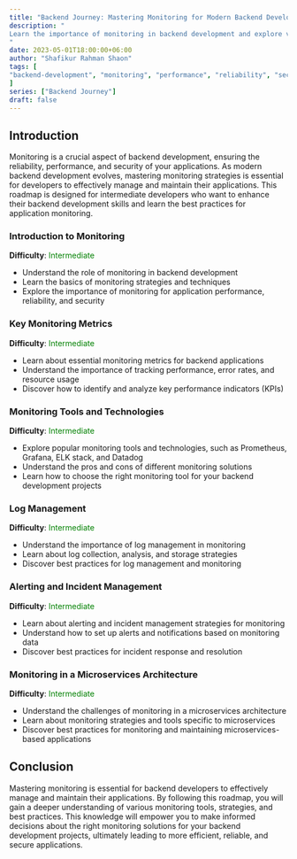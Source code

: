 ```yaml
---
title: "Backend Journey: Mastering Monitoring for Modern Backend Development"
description: "
Learn the importance of monitoring in backend development and explore various monitoring tools, strategies, and best practices to enhance your applications' performance, reliability, and security.
"
date: 2023-05-01T18:00:00+06:00
author: "Shafikur Rahman Shaon"
tags: [
"backend-development", "monitoring", "performance", "reliability", "security", "monitoring-tools", "monitoring-strategies"
]
series: ["Backend Journey"]
draft: false
---
```

## Introduction
Monitoring is a crucial aspect of backend development, ensuring the reliability, performance, and security of your applications. As modern backend development evolves, mastering monitoring strategies is essential for developers to effectively manage and maintain their applications. This roadmap is designed for intermediate developers who want to enhance their backend development skills and learn the best practices for application monitoring.


### Introduction to Monitoring
**Difficulty**:  <span style="color:green">Intermediate</span>

- Understand the role of monitoring in backend development
- Learn the basics of monitoring strategies and techniques
- Explore the importance of monitoring for application performance, reliability, and security

### Key Monitoring Metrics
**Difficulty**:  <span style="color:green">Intermediate</span>

- Learn about essential monitoring metrics for backend applications
- Understand the importance of tracking performance, error rates, and resource usage
- Discover how to identify and analyze key performance indicators (KPIs)

### Monitoring Tools and Technologies
**Difficulty**:  <span style="color:green">Intermediate</span>

- Explore popular monitoring tools and technologies, such as Prometheus, Grafana, ELK stack, and Datadog
- Understand the pros and cons of different monitoring solutions
- Learn how to choose the right monitoring tool for your backend development projects

### Log Management
**Difficulty**:  <span style="color:green">Intermediate</span>

- Understand the importance of log management in monitoring
- Learn about log collection, analysis, and storage strategies
- Discover best practices for log management and monitoring

### Alerting and Incident Management
**Difficulty**:  <span style="color:green">Intermediate</span>

- Learn about alerting and incident management strategies for monitoring
- Understand how to set up alerts and notifications based on monitoring data
- Discover best practices for incident response and resolution

### Monitoring in a Microservices Architecture
**Difficulty**:  <span style="color:green">Intermediate</span>

- Understand the challenges of monitoring in a microservices architecture
- Learn about monitoring strategies and tools specific to microservices
- Discover best practices for monitoring and maintaining microservices-based applications

## Conclusion
Mastering monitoring is essential for backend developers to effectively manage and maintain their applications. By following this roadmap, you will gain a deeper understanding of various monitoring tools, strategies, and best practices. This knowledge will empower you to make informed decisions about the right monitoring solutions for your backend development projects, ultimately leading to more efficient, reliable, and secure applications.














